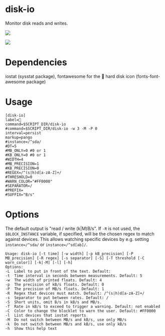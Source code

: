 # disk-io

Monitor disk reads and writes.

![](disk-io-1.png)

![](disk-io-2.png)

# Dependencies

iostat (sysstat package), fontawesome for the   hard disk icon (fonts-font-awesome package)

# Usage

```
[disk-io]
label=
command=$SCRIPT_DIR/disk-io
#command=$SCRIPT_DIR/disk-io -w 3 -M -P 0
interval=persist
markup=pango
#instance=/^sda/
#DT=5
#MB_ONLY=0 #0 or 1
#KB_ONLY=0 #0 or 1
#WIDTH=4
#MB_PRECISION=1
#KB_PRECISION=0
#REGEX=/^(s|h)d[a-zA-Z]+/
#THRESHOLD=0
#WARN_COLOR="#FF0000"
#SEPARATOR=/
#PREFIX=
#SUFFIX="B/s"
```


# Options

The default output is "read / write (k|M)B/s". 
If `-R` is not used, the `$BLOCK_INSTANCE` variable, if specified, will be the chosen regex to match against devices.
This allows watching specific devices by e.g. setting `instance=/^sda/`
or `instance=/^sd[ab]/`.

```
Usage: disk-io [-t time] [-w width] [-p kB_precision] [-P MB_precision] [-R regex] [-s separator] [-S] [-T threshold [-C warn_color]] [-k|-M] [-l] [-h]
Options:
-L	Label to put in front of the text. Default: 
-t	Time interval in seconds between measurements. Default: 5
-w	The width of printed floats. Default: 4 
-p	The precision of kB/s floats. Default: 0 
-P	The precision of MB/s floats. Default: 1
-R	Regex that devices must match. Default: /^(s|h)d[a-zA-Z]+/
-s	Separator to put between rates. Default: /
-S	Short units, omit B/s in kB/s and MB/s.
-T	Rate in kB/s to exceed to trigger a warning. Default: not enabled
-C	Color to change the blocklet to warn the user. Default: #FF0000
-l	List devices that iostat reports
-M	Do not switch between MB/s and kB/s, use only MB/s
-k	Do not switch between MB/s and kB/s, use only kB/s
-h	Show this help text
```
